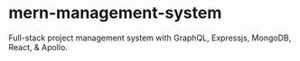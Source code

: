 # mern-management-system
Full-stack project management system with GraphQL, Expressjs, MongoDB, React, &amp; Apollo.
